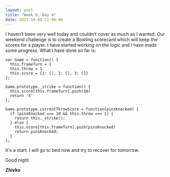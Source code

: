 ```yaml
---
layout: post
title: "Week 6, Day 4"
date: 2015-10-08 21:00:00
---
```

I haven't been very well today and couldn't cover as much as I wanted. Our weekend challenge is to create a Bowling scorecard which will keep the scores for a player. I have started working on the logic and I have made some progress. What I have done so far is:

    var Game = function() {
      this.frameTurn = 1
      this.throw = 1
      this.score = {1: [], 2: [], 3: []}
    };

    Game.prototype._strike = function() {
      this.score[this.frameTurn].push(10)
      return 'X'
    };

    Game.prototype.currentThrowScore = function(pinsKnocked) {
      if (pinsKnocked === 10 && this.throw === 1) {
        return this._strike();
      } else {
        this.score[this.frameTurn].push(pinsKnocked)
        return pinsKnocked;
      }
    };

It's a start. I will go to bed now and try to recover for tomorrow.

Good night

__Zhivko__

